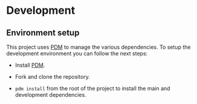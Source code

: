 # Development

## Environment setup

This project uses [PDM](https://github.com/pdm-project/pdm) to manage the various dependencies. To setup the development
environment you can follow the next steps:

- Install [PDM](https://github.com/pdm-project/pdm).

- Fork and clone the repository.

- `pdm install` from the root of the project to install the main and development dependencies.
